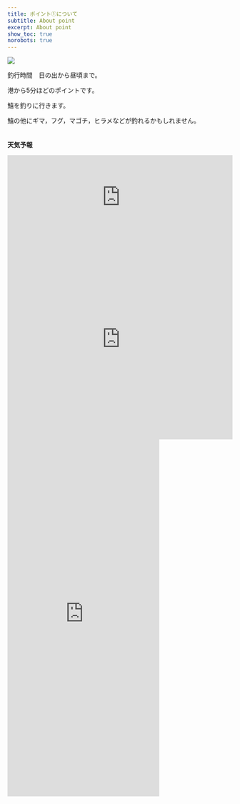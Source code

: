 ```yaml
---
title: ポイント①について
subtitle: About point
excerpt: About point
show_toc: true
norobots: true
---
```

<img src="https://xs572728.xsrv.jp/fishing_site/assets/site_image/IMG_3301.PNG">

釣行時間　日の出から昼頃まで。 

港から5分ほどのポイントです。 

鱚を釣りに行きます。 

鱚の他にギマ，フグ，マゴチ，ヒラメなどが釣れるかもしれません。<br><br><br>
**天気予報**
<iframe width="100%" height="187" src="https://embed.windy.com/embed.html?type=forecast&location=coordinates&detail=true&detailLat=34.77573719668075&detailLon=137.10176557750196&metricTemp=°C&metricRain=mm&metricWind=m/s" frameborder="0"></iframe>

<br>  
  
<iframe width="100%" height="450" src="https://embed.windy.com/embed.html?type=map&location=coordinates&metricRain=default&metricTemp=default&metricWind=m/s&zoom=11&overlay=wind&product=ecmwf&level=surface&lat=34.775&lon=137.124&detailLat=34.74048401618949&detailLon=137.0970153808594&marker=true&message=true" frameborder="0"></iframe><br>


<iframe src="https://okappalink.com/index/parts3/?point_code=171&b=b" width="340px" height="800px" style="border:0; border:none;"></iframe>



